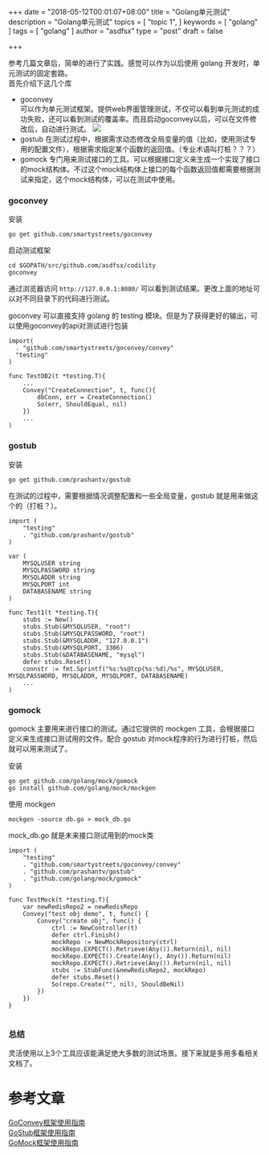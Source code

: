 +++
date = "2018-05-12T00:01:07+08:00"
title = "Golang单元测试"
description = "Golang单元测试"
topics = [
  "topic 1",
]
keywords = [
  "golang"
]
tags = [
  "golang"
]
author = "asdfsx"
type = "post"
draft = false

+++

参考几篇文章后，简单的进行了实践。感觉可以作为以后使用 golang 开发时，单元测试的固定套路。  
首先介绍下这几个库  

* goconvey  
  可以作为单元测试框架。提供web界面管理测试，不仅可以看到单元测试的成功失败，还可以看到测试的覆盖率。而且启动goconvey以后，可以在文件修改后，自动进行测试。
  ![](http://ohrdj7osp.bkt.clouddn.com/21AB18E1-5AC0-43E8-8722-A8F98871AC3E-crop1.png)
* gostub
  在测试过程中，根据需求动态修改全局变量的值（比如，使用测试专用的配置文件），根据需求指定某个函数的返回值。（专业术语叫打桩？？？）
* gomock
  专门用来测试接口的工具。可以根据接口定义来生成一个实现了接口的mock结构体。不过这个mock结构体上接口的每个函数返回值都需要根据测试来指定，这个mock结构体，可以在测试中使用。

### goconvey
安装
```
go get github.com/smartystreets/goconvey
```

启动测试框架
```
cd $GOPATH/src/github.com/asdfsx/codility
goconvey
```

通过浏览器访问 `http://127.0.0.1:8080/` 可以看到测试结果。更改上面的地址可以对不同目录下的代码进行测试。

goconvey 可以直接支持 golang 的 testing 模块。但是为了获得更好的输出，可以使用goconvey的api对测试进行包装
```
import(
  . "github.com/smartystreets/goconvey/convey"
  "testing"
)

func TestDB2(t *testing.T){
    ...
    Convey("CreateConnection", t, func(){
        dbConn, err = CreateConnection()
        So(err, ShouldEqual, nil)
    })
    ...
)

```

### gostub
安装
```
go get github.com/prashantv/gostub
```

在测试的过程中，需要根据情况调整配置和一些全局变量，gostub 就是用来做这个的（打桩？）。
```
import (
	"testing"
	. "github.com/prashantv/gostub"
)

var (
	MYSQLUSER string
	MYSQLPASSWORD string
	MYSQLADDR string
	MYSQLPORT int
	DATABASENAME string
)

func Test1(t *testing.T){
	stubs := New()
	stubs.Stub(&MYSQLUSER, "root")
	stubs.Stub(&MYSQLPASSWORD, "root")
	stubs.Stub(&MYSQLADDR, "127.0.0.1")
	stubs.Stub(&MYSQLPORT, 3306)
	stubs.Stub(&DATABASENAME, "mysql")
	defer stubs.Reset()
	connstr := fmt.Sprintf("%s:%s@tcp(%s:%d)/%s", MYSQLUSER, MYSQLPASSWORD, MYSQLADDR, MYSQLPORT, DATABASENAME)
	...
)
```

### gomock
gomock 主要用来进行接口的测试。通过它提供的 mockgen 工具，会根据接口定义来生成接口测试用的文件。配合 gostub 对mock程序的行为进行打桩，然后就可以用来测试了。

安装
```
go get github.com/golang/mock/gomock
go install github.com/golang/mock/mockgen
```

使用 mockgen

```
mockgen -source db.go > mock_db.go 
```

mock_db.go 就是未来接口测试用到的mock类

```
import (
	"testing"
	. "github.com/smartystreets/goconvey/convey"
	. "github.com/prashantv/gostub"
	. "github.com/golang/mock/gomock"
)

func TestMock(t *testing.T){
	var newRedisRepo2 = newRedisRepo
	Convey("test obj demo", t, func() {
		Convey("create obj", func() {
			ctrl := NewController(t)
			defer ctrl.Finish()
			mockRepo := NewMockRepository(ctrl)
			mockRepo.EXPECT().Retrieve(Any()).Return(nil, nil)
			mockRepo.EXPECT().Create(Any(), Any()).Return(nil)
			mockRepo.EXPECT().Retrieve(Any()).Return(nil, nil)
			stubs := StubFunc(&newRedisRepo2, mockRepo)
			defer stubs.Reset()
			So(repo.Create("", nil), ShouldBeNil)
		})
	})
}


```

### 总结
灵活使用以上3个工具应该能满足绝大多数的测试场景。接下来就是多用多看相关文档了。


# 参考文章
[GoConvey框架使用指南](https://www.jianshu.com/p/e3b2b1194830)   
[GoStub框架使用指南](https://www.jianshu.com/p/70a93a9ed186)  
[GoMock框架使用指南](https://www.jianshu.com/p/f4e773a1b11f)  


